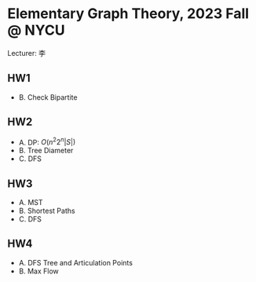 # Elementary Graph Theory, 2023 Fall @ NYCU
Lecturer: 李

## HW1
- B. Check Bipartite

## HW2
- A. DP: $O(n^2 2^n |S|)$
- B. Tree Diameter
- C. DFS

## HW3
- A. MST
- B. Shortest Paths
- C. DFS

## HW4
- A. DFS Tree and Articulation Points
- B. Max Flow